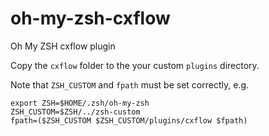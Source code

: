 # oh-my-zsh-cxflow
Oh My ZSH cxflow plugin

Copy the `cxflow` folder to the your custom `plugins` directory.

Note that `ZSH_CUSTOM` and `fpath` must be set correctly, e.g. 
```
export ZSH=$HOME/.zsh/oh-my-zsh
ZSH_CUSTOM=$ZSH/../zsh-custom
fpath=($ZSH_CUSTOM $ZSH_CUSTOM/plugins/cxflow $fpath)
```
